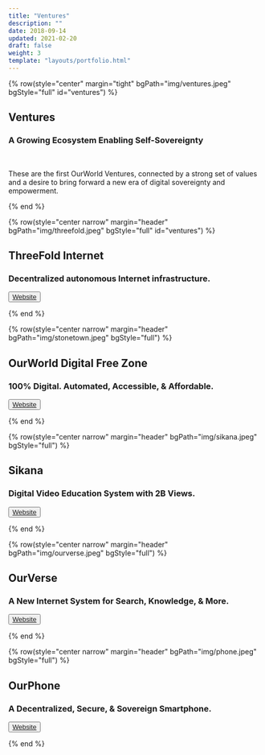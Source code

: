 ```yaml
---
title: "Ventures"
description: ""
date: 2018-09-14
updated: 2021-02-20
draft: false
weight: 3
template: "layouts/portfolio.html"
---
```


<!-- section 1 -->

{% row(style="center" margin="tight" bgPath="img/ventures.jpeg" bgStyle="full" id="ventures") %} 

## Ventures
 
### A Growing Ecosystem Enabling Self-Sovereignty

<br>

These are the first OurWorld Ventures, connected by a strong set of values and a desire to bring forward a new era of digital sovereignty and empowerment.

{% end %}

<!-- section 1 -->

{% row(style="center narrow" margin="header" bgPath="img/threefold.jpeg" bgStyle="full" id="ventures") %} 

## ThreeFold Internet
 
### Decentralized autonomous Internet infrastructure.

<button>[Website](https://threefold.io)</button>

{% end %}

<!-- section 1 -->

{% row(style="center narrow" margin="header" bgPath="img/stonetown.jpeg" bgStyle="full") %} 

## OurWorld Digital Free Zone
 
### 100% Digital. Automated, Accessible, & Affordable.

<button>[Website](https://freezone.ourworld.tf)</button>

{% end %}

<!-- section 1 -->

{% row(style="center narrow" margin="header" bgPath="img/sikana.jpeg" bgStyle="full") %} 

## Sikana
 
### Digital Video Education System with 2B Views.

<button>[Website](https://sikana.tv/)</button>

{% end %}

<!-- section 1 -->

{% row(style="center narrow" margin="header" bgPath="img/ourverse.jpeg" bgStyle="full") %} 

## OurVerse
 
### A New Internet System for Search, Knowledge, & More.

<button>[Website](https://ourverse.tf)</button>

{% end %}

<!-- section 1 -->

{% row(style="center narrow" margin="header" bgPath="img/phone.jpeg" bgStyle="full") %} 

## OurPhone
 
### A Decentralized, Secure, & Sovereign Smartphone.

<button>[Website](https://ourphone.tf/)</button>

{% end %}

<style>

    .bg_color{
        background-color: rgb(233 233 233 / 50%);
    }

    </style>